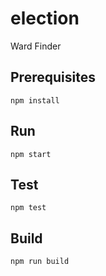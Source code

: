 # election
Ward Finder

## Prerequisites

```
npm install
```

## Run

```
npm start
```

## Test
```
npm test
```

## Build
```
npm run build
```